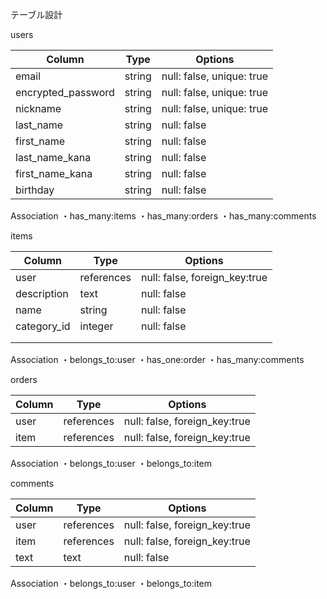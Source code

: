 テーブル設計

users

| Column             | Type                | Options                   |
|--------------------|---------------------|---------------------------|
| email              | string              | null: false, unique: true |
| encrypted_password | string              | null: false, unique: true |
| nickname           | string              | null: false, unique: true |
| last_name          | string              | null: false               |
| first_name         | string              | null: false               |
| last_name_kana     | string              | null: false               |
| first_name_kana    | string              | null: false               |
| birthday           | string              | null: false               |


Association
・has_many:items
・has_many:orders
・has_many:comments



items

| Column             | Type                | Options                       |
|--------------------|---------------------|-------------------------------|
| user               | references          | null: false, foreign_key:true |
| description        | text                | null: false                   |
| name               | string              | null: false                   |
| category_id        | integer             | null: false                   |
|                    |                     |                               |
|                    |                     |                               |

Association
・belongs_to:user
・has_one:order
・has_many:comments

orders

| Column             | Type                | Options                       |
|--------------------|---------------------|-------------------------------|
| user               | references          | null: false, foreign_key:true |
| item               | references          | null: false, foreign_key:true |

Association
・belongs_to:user
・belongs_to:item

comments

| Column             | Type                | Options                       |
|--------------------|---------------------|-------------------------------|
| user               | references          | null: false, foreign_key:true |
| item               | references          | null: false, foreign_key:true |
| text               | text                | null: false                   |

Association
・belongs_to:user
・belongs_to:item

